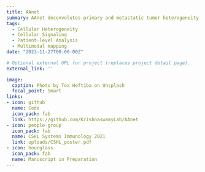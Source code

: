 ```yaml
---
title: AAnet
summary: AAnet deconvolutes primary and metastatic tumor heterogeneity into spatially-localized archetypes. In collaboration with Christine Chaffer.
tags:
  - Cellular Heterogeneity
  - Cellular Signaling
  - Patient-level Analysis
  - Multimodal mapping
date: "2023-11-27T00:00:00Z"

# Optional external URL for project (replaces project detail page).
external_link: ''

image:
  caption: Photo by Toa Heftiba on Unsplash
  focal_point: Smart
links:
- icon: github
  name: Code
  icon_pack: fab
  link: https://github.com/KrishnaswamyLab/AAnet
- icon: people-group
  icon_pack: fab
  name: CSHL Systems Immunology 2021
  link: uploads/CSHL_poster.pdf
- icon: hourglass
  icon_pack: fab
  name: Manuscript in Preparation
---
```


